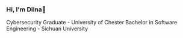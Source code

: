 ### Hi, I'm Dilna👋

Cybersecurity Graduate - University of Chester
Bachelor in Software Engineering - Sichuan University

<!--
**DilnaShaji/DilnaShaji** is a ✨ _special_ ✨ repository because its `README.md` (this file) appears on your GitHub profile.



- 🔭 I’m currently working on NIST Frameworks...
- 🌱 I’m currently learning GRC Master Class, Simply Cyber...
-  Knowledgeable on NIST Cybersecurity Framework and how the Identify, Protect, Detect, Respond, and Recover categories comprise and facilitate an information security program

-->
